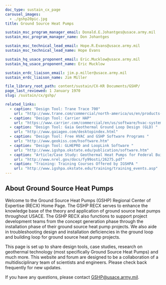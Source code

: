 ```yaml
---
doc_type: sustain_cx_page
carousel_images:
  - ./gshp20pic.jpg
title: Ground Source Heat Pumps

sustain_msc_program_manager_email: Donald.E.Johantges@usace.army.mil
sustain_msc_program_manager_name: Don Johantges

sustain_msc_technical_lead_email: Hope.R.Evans@usace.army.mil
sustain_msc_technical_lead_name: Hope Evans

sustain_hq_usace_proponent_email: Eric.Mucklow@usace.army.mil
sustain_hq_usace_proponent_name: Eric Mucklow

sustain_erdc_liaison_email: jim.p.miller@usace.army.mil
sustain_erdc_liaison_name: Jim Miller

file_library_root_path: content/sustain/CX-KR Documents/GSHP/
page_last_reviewed: 1 January 1970
slug: /sustain/cx/gshp/

related_links:
  - caption: "Design Tool: Trane Trace 700"
    url: "http://www.trane.com/commercial/north-america/us/en/products-systems/design-and-analysis-tools/analysis-tools/trace-700.html"
  - caption: "Design Tool: Carrier HAP"
    url: "https://www.carrier.com/commercial/en/us/software/hvac-system-design/hourly-analysis-program/"
  - caption: "Design Tool: Gaia Geothermal Ground Loop Design (GLD) "
    url: "http://www.gaiageo.com/desktopindex.html"
  - caption: "Design Tool: Free HVAC and GSHP Software Programs "
    url: "http://www.geokiss.com/hsoftware.htm"
  - caption: "Design Tool: GLHEPRO and LoopLink Software "
    url: "http://www.igshpa.okstate.edu/publication/software.htm"
  - caption: "Article/Case Study: Geothermal Heat Pumps for Federal Buildings "
    url: "http://www.nrel.gov/docs/fy99osti/26275.pdf"
  - caption: "Training: Training Courses Offered by IGSHPA "
    url: "http://www.igshpa.okstate.edu/training/training_events.asp"
---
```


## About Ground Source Heat Pumps

Welcome to the Ground Source Heat Pumps (GSHP) Regional Center of Expertise (RECX) Home Page. The GSHP RECX serves to enhance the knowledge base of the theory and application of ground source heat pumps throughout USACE. The GSHP RECX also functions to support project development teams from the concept generation phase through the installation phase of their ground source heat pump projects. We also aide in troubleshooting design and installation deficiencies in the ground loop and building loop for ground source heat pump projects.

This page is set up to share design tools, case studies, research on geothermal technology (most specifically Ground Source Heat Pumps) and much more. This website and forum are designed to be a collaboration of a multidisciplinary team of scientists and engineers. Please check back frequently for new updates.

If you have any questions, please contact GSHP@usace.army.mil.
